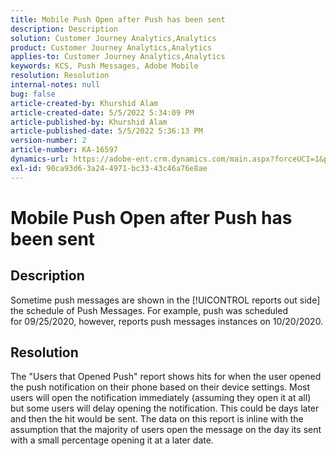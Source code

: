 ```yaml
---
title: Mobile Push Open after Push has been sent
description: Description
solution: Customer Journey Analytics,Analytics
product: Customer Journey Analytics,Analytics
applies-to: Customer Journey Analytics,Analytics
keywords: KCS, Push Messages, Adobe Mobile
resolution: Resolution
internal-notes: null
bug: false
article-created-by: Khurshid Alam
article-created-date: 5/5/2022 5:34:09 PM
article-published-by: Khurshid Alam
article-published-date: 5/5/2022 5:36:13 PM
version-number: 2
article-number: KA-16597
dynamics-url: https://adobe-ent.crm.dynamics.com/main.aspx?forceUCI=1&pagetype=entityrecord&etn=knowledgearticle&id=bdc65f8c-99cc-ec11-a7b5-6045bd00dbbc
exl-id: 90ca93d6-3a24-4971-bc33-43c46a76e8ae
---
```

# Mobile Push Open after Push has been sent

## Description


Sometime push messages are shown in the [!UICONTROL reports out side] the schedule of Push Messages. For example, push was scheduled for 09/25/2020, however, reports push messages instances on 10/20/2020.


## Resolution


The "Users that Opened Push" report shows hits for when the user opened the push notification on their phone based on their device settings. Most users will open the notification immediately (assuming they open it at all) but some users will delay opening the notification. This could be days later and then the hit would be sent. The data on this report is inline with the assumption that the majority of users open the message on the day its sent with a small percentage opening it at a later date.
